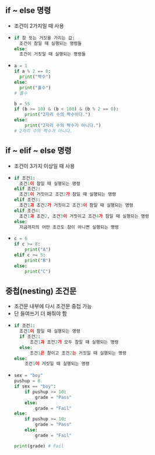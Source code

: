## if ~ else 명령
  - 조건이 2가지일 때 사용
  - ```py
    if 참 또는 거짓을 가지는 값:
      조건이 참일 때 실행되는 명령들
    else:
      조건이 거짓일 때 실행되는 명령들
    ```
  - ```py
    a = 1
    if a % 2 == 0:
      print("짝수")
    else:
      print("홀수")
    # 홀수

    b = 55
    if (b >= 10) & (b < 100) & (b % 2 == 0):
        print("2자리 수의 짝수이다.")
    else:
        print("2자리 수의 짝수가 아니다.")
    # 2자리 수의 짝수가 아니다.
    ```

## if ~ elif ~ else 명령
  - 조건이 3가지 이상일 때 사용
  - ```py
    if 조건1:
      조건1이 참일 때 실행되는 명령
    elif 조건2:
      조건1이 거짓이고 조건2가 참일 때 실행되는 명령
    elif 조건3:
      조건1과 조건2가 거짓이고 조건3이 참일 때 실행되는 명령
    elif 조건4:
      조건1과 조건2, 조건3이 거짓이고 조건4가 참일 때 실행되는 명령
    else:
      지금까지의 어떤 조건도 참이 아니면 실행되는 명령
    ```
  - ```py
    c = 6
    if c >= 8:
        print("A")
    elif c >= 5:
        print("B")
    else:
        print("C")
    ```
    
## 중첩(nesting) 조건문
  - 조건문 내부에 다시 조건문 중첩 가능
  - 단 들여쓰기 더 해줘야 함
  - ```py
    if 조건1:
      조건1이 참일 때 실행되는 명령
      if 조건2:
          조건1과 조건2가 모두 참일 때 실행되는 명령
      else:
          조건1은 참이고 조건2는 거짓일 때 실행되는 명령
    else:
        조건1이 거짓일 때 실행되는 명령
    ```
  - ```py
    sex = "boy"
    pushup = 8
    if sex == "boy":
        if pushup >= 10:
            grade = "Pass"
        else:
            grade = "Fail"
    else:
        if pushup >= 10:
            grade = "Pass"
        else:
            grade = "Fail"

    print(grade) # Fail
    ```
